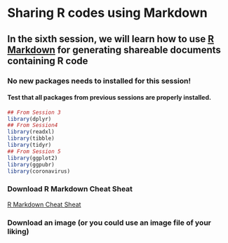 Sharing R codes using Markdown
==================================

In the sixth session, we will learn how to use [R Markdown](https://rmarkdown.rstudio.com/) for generating shareable documents containing R code
-------------------------------------------------------------------------------------

### No new packages needs to installed for this session! 

#### Test that all packages from previous sessions are properly installed.

```r
## From Session 3
library(dplyr)
## From Session4
library(readxl)
library(tibble)
library(tidyr)
## From Session 5
library(ggplot2)
library(ggpubr)
library(coronavirus)
```

### Download R Markdown Cheat Sheat
[R Markdown Cheat Sheat]()

### Download an image (or you could use an image file of your liking)
[]()
